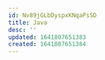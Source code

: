 ```yaml
---
id: Nv89jGLbDyspxKNqaPsSD
title: Java
desc: ''
updated: 1641807651383
created: 1641807651384
---
```


